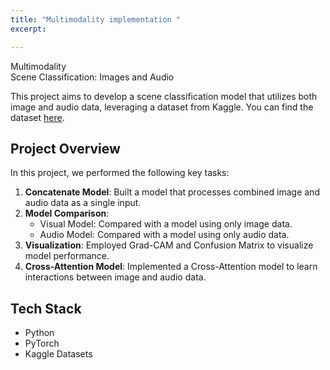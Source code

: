 ```yaml
---
title: "Multimodality implementation "
excerpt:

---
```



 Multimodality  
 Scene Classification: Images and Audio

This project aims to develop a scene classification model that utilizes both image and audio data, leveraging a dataset from Kaggle. You can find the dataset [here](https://www.kaggle.com/datasets/birdy654/scene-classification-images-and-audio).

## Project Overview

In this project, we performed the following key tasks:

1. **Concatenate Model**: Built a model that processes combined image and audio data as a single input.
2. **Model Comparison**: 
   - Visual Model: Compared with a model using only image data.
   - Audio Model: Compared with a model using only audio data.
3. **Visualization**: Employed Grad-CAM and Confusion Matrix to visualize model performance.
4. **Cross-Attention Model**: Implemented a Cross-Attention model to learn interactions between image and audio data.

## Tech Stack

- Python
- PyTorch
- Kaggle Datasets
